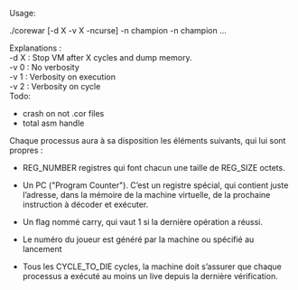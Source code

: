 Usage:

./corewar [-d X -v X -ncurse] -n champion -n champion ...

Explanations :</br>
	-d X : Stop VM after X cycles and dump memory.</br>
	-v 0 : No verbosity</br>
	-v 1 : Verbosity on execution</br>
	-v 2 : Verbosity on cycle</br>
Todo:

- crash on not .cor files
- total asm handle

Chaque processus aura à sa disposition les éléments suivants, qui lui sont propres :
- REG_NUMBER registres qui font chacun une taille de REG_SIZE octets.
- Un PC ("Program Counter"). C’est un registre spécial, qui contient juste l’adresse,
dans la mémoire de la machine virtuelle, de la prochaine instruction à décoder
et exécuter.
- Un flag nommé carry, qui vaut 1 si la dernière opération a réussi.

- Le numéro du joueur est généré par la machine ou spécifié au lancement
- Tous les CYCLE_TO_DIE cycles, la machine doit s’assurer que chaque processus
a exécuté au moins un live depuis la dernière vérification.
